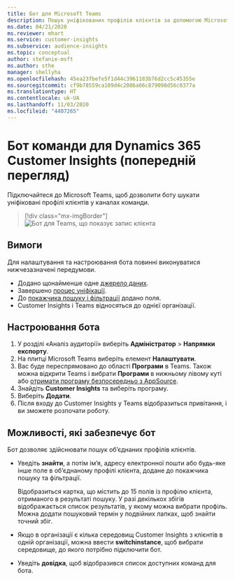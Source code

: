 ```yaml
---
title: Бот для Microsoft Teams
description: Пошук уніфікованих профілів клієнтів за допомогою Microsoft Teams з допомогою бота.
ms.date: 04/21/2020
ms.reviewer: mhart
ms.service: customer-insights
ms.subservice: audience-insights
ms.topic: conceptual
author: stefanie-msft
ms.author: sthe
manager: shellyha
ms.openlocfilehash: 45ea23fbefe5f1d44c3961183b76d2cc5c45355e
ms.sourcegitcommit: cf9b78559ca189d4c2086a66c879098d56c0377a
ms.translationtype: HT
ms.contentlocale: uk-UA
ms.lasthandoff: 11/03/2020
ms.locfileid: "4407265"
---
```

# <a name="teams-bot-for-dynamics-365-customer-insights-preview"></a>Бот команди для Dynamics 365 Customer Insights (попередній перегляд)

Підключайтеся до Microsoft Teams, щоб дозволити боту шукати уніфіковані профілі клієнтів у каналах команди.

> [!div class="mx-imgBorder"]
> ![Бот для Teams, що показує запис клієнта](media/teams-bot.png "Бот для Teams, що показує запис клієнта")

## <a name="prerequisites"></a>Вимоги

Для налаштування та настроювання бота повинні виконуватися нижчезазначені передумови.

- Додано щонайменше одне [джерело даних](data-sources.md).
- Завершено [процес уніфікації](data-unification.md).
- До [покажчика пошуку і фільтрації](search-filter-index.md) додано поля.
- Customer Insights і Teams відносяться до однієї організації.

## <a name="configure-the-bot"></a>Настроювання бота

1. У розділі «Аналіз аудиторії» виберіть **Адміністратор** > **Напрямки експорту**.
1. На плитці Microsoft Teams виберіть елемент **Налаштувати**.
1. Вас буде переспрямовано до області **Програми** в Teams. Також можна відкрити Teams і вибрати **Програми** в нижньому лівому куті або [отримати програму безпосередньо з AppSource](https://go.microsoft.com/fwlink/?linkid=2124104).
1. Знайдіть **Customer Insights** та виберіть програму.
1. Виберіть **Додати**.
1. Після входу до Customer Insights у Teams відобразиться привітання, і ви зможете розпочати роботу.

## <a name="things-you-can-do-with-the-bot"></a>Можливості, які забезпечує бот

Бот дозволяє здійснювати пошук об’єднаних профілів клієнтів.

- Уведіть **знайти**, а потім ім’я, адресу електронної пошти або будь-яке інше поле в об’єднаному профілі клієнта, додане до покажчика пошуку та фільтрації.

  Відобразиться картка, що містить до 15 полів із профілю клієнта, отриманого в результаті пошуку. У разі декількох збігів відображається список результатів, у якому можна вибрати профіль. Можна додати пошуковий термін у подвійних лапках, щоб знайти точний збіг.

- Якщо в організації є кілька середовищ Customer Insights з клієнтів в одній організації, можна ввести **switchinstance**, щоб вибрати середовище, до якого потрібно підключити бот.

- Уведіть **довідка**, щоб відобразився список доступних команд для бота.  
